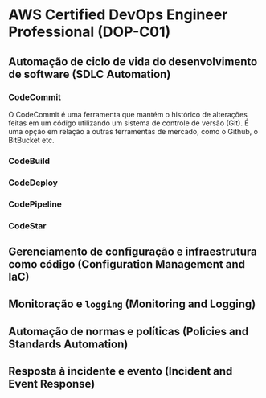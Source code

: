 # AWS Certified DevOps Engineer Professional (DOP-C01)
 

## Automação de ciclo de vida do desenvolvimento de software (SDLC Automation)

### CodeCommit
O CodeCommit é uma ferramenta que mantém o histórico de alterações feitas em um código utilizando um sistema de controle de versão (Git). É uma opção em relação à outras ferramentas de mercado, como o Github, o BitBucket etc.  


### CodeBuild
### CodeDeploy
### CodePipeline 
### CodeStar

## Gerenciamento de configuração e infraestrutura como código (Configuration Management and IaC)


## Monitoração e `logging` (Monitoring and Logging)


## Automação de normas e políticas (Policies and Standards Automation)


## Resposta à incidente e evento (Incident and Event Response)
